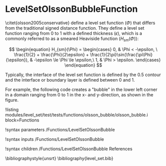 # LevelSetOlssonBubbleFunction
\citet{olsson2005conservative} define a level set function ($\Phi$) that differs from the traditional signed distance function. They define a level set function ranging from 0 to 1 with a defined thickness ($\epsilon$), which is a commonly referred to as a smeared Heaviside function ($H_{sm}(\Phi)$):

$$ \begin{equation} H_{sm}(\Phi) = \begin{cases} 0, & \Phi < -\epsilon, \ \frac{1}{2} + \frac{\Phi}{2\epsilon} + \frac{1}{2\pi}\sin(\frac{\pi\Phi}{\epsilon}), & -\epsilon \le \Phi \le \epsilon,\ 1, & \Phi > \epsilon. \end{cases} \end{equation} $$

Typically, the interface of the level set function is defined by the 0.5 contour and the interface or boundary layer is defined between 0 and 1.

For example, the following code creates a "bubble" in the lower left corner in a domain ranging from 0 to 1 in the x- and y-direction, as shown in the figure.

!listing modules/level_set/test/tests/functions/olsson_bubble/olsson_bubble.i block=Functions

!syntax parameters /Functions/LevelSetOlssonBubble

!syntax inputs /Functions/LevelSetOlssonBubble

!syntax children /Functions/LevelSetOlssonBubble
References

\bibliographystyle{unsrt} \bibliography{level_set.bib}
